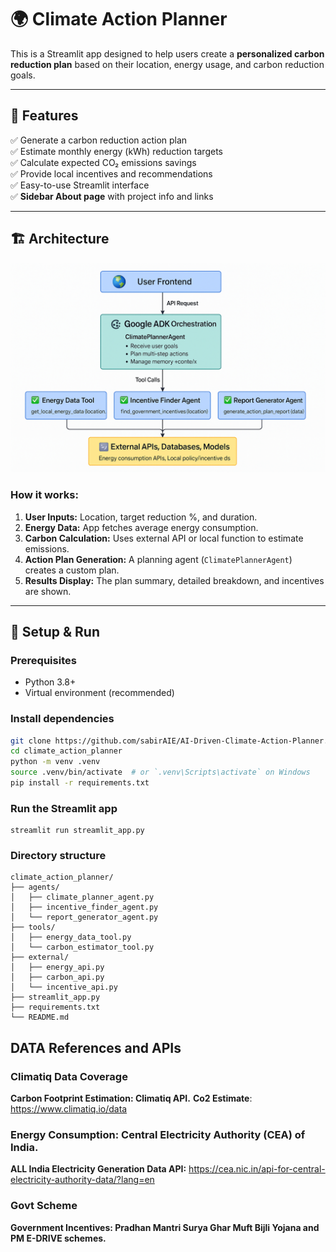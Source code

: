 # 🌍 Climate Action Planner

This is a Streamlit app designed to help users create a **personalized carbon reduction plan** based on their location, energy usage, and carbon reduction goals.

---

## 🚀 Features

✅ Generate a carbon reduction action plan  
✅ Estimate monthly energy (kWh) reduction targets  
✅ Calculate expected CO₂ emissions savings  
✅ Provide local incentives and recommendations  
✅ Easy-to-use Streamlit interface  
✅ **Sidebar About page** with project info and links

---

## 🏗 Architecture

![Architecture Diagram](assets/img.png)

### How it works:
1. **User Inputs:** Location, target reduction %, and duration.
2. **Energy Data:** App fetches average energy consumption.
3. **Carbon Calculation:** Uses external API or local function to estimate emissions.
4. **Action Plan Generation:** A planning agent (`ClimatePlannerAgent`) creates a custom plan.
5. **Results Display:** The plan summary, detailed breakdown, and incentives are shown.

---

## 🔧 Setup & Run

### Prerequisites
- Python 3.8+
- Virtual environment (recommended)

### Install dependencies

```bash
git clone https://github.com/sabirAIE/AI-Driven-Climate-Action-Planner.git
cd climate_action_planner
python -m venv .venv
source .venv/bin/activate  # or `.venv\Scripts\activate` on Windows
pip install -r requirements.txt
```
### Run the Streamlit app
```commandline
streamlit run streamlit_app.py
```

### Directory structure
```commandline
climate_action_planner/
├── agents/
│   ├── climate_planner_agent.py
│   ├── incentive_finder_agent.py
│   └── report_generator_agent.py
├── tools/
│   ├── energy_data_tool.py
│   └── carbon_estimator_tool.py
├── external/
│   ├── energy_api.py
│   ├── carbon_api.py
│   └── incentive_api.py
├── streamlit_app.py
├── requirements.txt
└── README.md
```

## DATA References and APIs

### Climatiq Data Coverage
**Carbon Footprint Estimation: Climatiq API.**
**Co2 Estimate**: https://www.climatiq.io/data
### Energy Consumption: Central Electricity Authority (CEA) of India.
**ALL India Electricity Generation Data API:**
https://cea.nic.in/api-for-central-electricity-authority-data/?lang=en
### Govt Scheme
**Government Incentives: Pradhan Mantri Surya Ghar Muft Bijli Yojana and PM E-DRIVE schemes.**

